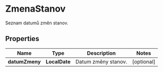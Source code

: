 

# ZmenaStanov

Seznam datumů změn stanov. 

## Properties

| Name | Type | Description | Notes |
|------------ | ------------- | ------------- | -------------|
|**datumZmeny** | **LocalDate** | Datum změny stanov. |  [optional] |



